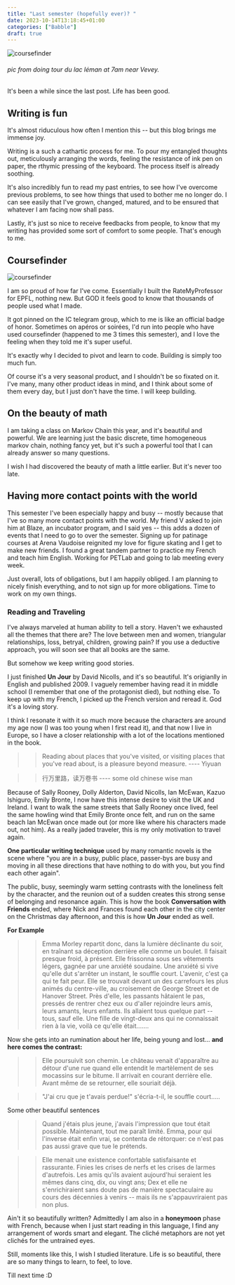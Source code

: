```yaml
---
title: "Last semester (hopefully ever)? "
date: 2023-10-14T13:18:45+01:00
categories: ["Babble"]
draft: true
---
```


![coursefinder](/post/Oct2023Lake.png)
###### pic from doing tour du lac léman at 7am near Vevey. 

It's been a while since the last post. Life has been good. 

## Writing is fun 

It's almost riduculous how often I mention this -- but this blog brings me immense joy. 

Writing is a such a cathartic process for me. To pour my entangled thoughts out, meticulously arranging the words, feeling the resistance of ink pen on paper, the rthymic pressing of the keyboard. The process itself is already soothing. 

It's also incredibly fun to read my past entries, to see how I've overcome previous problems, to see how things that used to bother me no longer do. I can see easily that I've grown, changed, matured, and to be ensured that whatever I am facing now shall pass. 

Lastly, it's just so nice to receive feedbacks from people, to know that my writing has provided some sort of comfort to some people. That's enough to me. 

## Coursefinder
![coursefinder](/post/coursefinder2023.png)

I am so proud of how far I've come. Essentially I built the RateMyProfessor for EPFL, nothing new. But GOD it feels good to know that thousands of people used what I made. 

It got pinned on the IC telegram group, which to me is like an official badge of honor. Sometimes on apéros or soirées, I'd run into people who have used coursefinder (happened to me 3 times this semester), and I love the feeling when they told me it's super useful.

It's exactly why I decided to pivot and learn to code. Building is simply too much fun. 

Of course it's a very seasonal product, and I shouldn't be so fixated on it. I've many, many other product ideas in mind, and I think about some of them every day, but I just don't have the time. I will keep building.

## On the beauty of math 
I am taking a class on Markov Chain this year, and it's beautiful and powerful. We are learning just the basic discrete, time homogeneous markov chain, nothing fancy yet, but it's such a powerful tool that I can already answer so many questions. 

I wish I had discovered the beauty of math a little earlier. But it's never too late. 

## Having more contact points with the world 
This semester I've been especially happy and busy -- mostly because that I've so many more contact points with the world. My friend V asked to join him at Blaze, an incubator program, and I said yes -- this adds a dozen of events that I need to go to over the semester. Signing up for patinage courses at Arena Vaudoise reignited my love for figure skating and I get to make new friends. I found a great tandem partner to practice my French and teach him English. Working for PETLab and going to lab meeting every week. 

Just overall, lots of obligations, but I am happily obliged. I am planning to nicely finish everything, and to not sign up for more obligations. Time to work on my own things.

### Reading and Traveling 

I've always marveled at human ability to tell a story. Haven't we exhausted all the themes that there are? The love between men and women, triangular relationships, loss, betryal, children, growing pain? If you use a deductive approach, you will soon see that all books are the same. 

But somehow we keep writing good stories. 

I just finished **Un Jour** by David Nicolls, and it's so beautiful. It's origianlly in English and published 2009. I vaguely remember having read it in middle school (I remember that one of the protagonist died), but nothing else. To keep up with my French, I picked up the French version and reread it. God it's a loving story. 

I think I resonate it with it so much more because the characters are around my age now (I was too young when I first read it), and that now I live in Europe, so I have a closer relationship with a lot of the locations mentioned in the book. 

>> Reading about places that you've visited, or visiting places that you've read about, is a pleasure beyond measure.  ---- Yiyuan 

>> 行万里路，读万卷书 ---- some old chinese wise man

Because of Sally Rooney, Dolly Alderton, David Nicolls, Ian McEwan, Kazuo Ishiguro, Emily Bronte, I now have this intense desire to visit the UK and Ireland. I want to walk the same streets that Sally Rooney once lived, feel the same howling wind that Emily Bronte once felt, and run on the same beach Ian McEwan once made out (or more like where his characters made out, not him). As a really jaded traveler, this is my only motivation to travel again. 

**One particular writing technique** used by many romantic novels is the scene where "you are in a busy, public place, passer-bys are busy and moving in all these directions that have nothing to do with you, but you find each other again". 

The public, busy, seemingly warm setting contrasts with the loneliness felt by the character, and the reunion out of a sudden creates this strong sense of belonging and resonance again. This is how the book **Conversation with Friends** ended, where Nick and Frances found each other in the city center on the Christmas day afternoon, and this is how **Un Jour** ended as well. 

**For Example**

>> Emma Morley repartit donc, dans la lumière déclinante du soir, en traînant sa déception derrière elle comme un boulet. Il faisait presque froid, à présent. Elle frissonna sous ses vêtements légers, gagnée par une anxiété soudaine. Une anxiété si vive qu'elle dut s'arrêter un instant, le souffle court. L'avenir, c'est ça qui te fait peur. Elle se trouvait devant un des carrefours les plus animés du centre-ville, au croisement de George Street et de Hanover Street. Près d'elle, les passants hâtaient le pas, pressés de rentrer chez eux ou d'aller rejoindre leurs amis, leurs amants, leurs enfants. Ils allaient tous quelque part -- tous, sauf elle. Une fille de vingt-deux ans qui ne connaissait rien à la vie, voilà ce qu'elle était.......

Now she gets into an rumination about her life, being young and lost... **and here comes the contrast:**
>> Elle poursuivit son chemin. Le château venait d'apparaître au détour d'une rue quand elle entendit le martèlement de ses mocassins sur le bitume. Il arrivait en courant derrière elle. Avant même de se retourner, elle souriait déjà. 

>> "J'ai cru que je t'avais perdue!" s'écria-t-il, le souffle court.....

Some other beautiful sentences
>> Quand j'étais plus jeune, j'avais l'impression que tout était possible. Maintenant, tout me paraît limité. Emma, pour qui l'inverse était enfin vrai, se contenta de rétorquer: ce n'est pas pas aussi grave que tue le prétends. 

>> Elle menait une existence confortable satisfaisante et rassurante. Finies les crises de nerfs et les crises de larmes d'autrefois. Les amis qu'ils avaient aujourd'hui seraient les mêmes dans cinq, dix, ou vingt ans; Dex et elle ne s'enrichiraient sans doute pas de manière spectaculaire au cours des décennies à venirs -- mais ils ne s'appauvriraient pas non plus. 

Ain't it so beautifully written? Admittedly I am also in a **honeymoon** phase with French, because when I just start reading in this language, I find any arrangement of words smart and elegant. The cliché metaphors are not yet clichés for the untrained eyes. 

Still, moments like this, I wish I studied literature. Life is so beautiful, there are so many things to learn, to feel, to love. 

Till next time :D 




